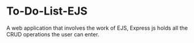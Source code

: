 # To-Do-List-EJS
A web application that involves the work of EJS, Express js holds all the CRUD operations the user can enter.
